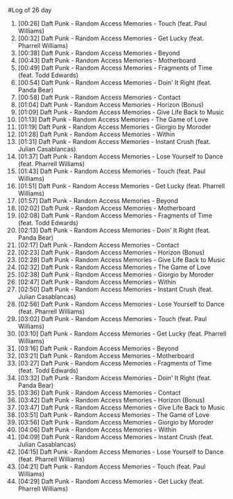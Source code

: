 #Log of 26 day

1. [00:26] Daft Punk - Random Access Memories - Touch (feat. Paul Williams)
1. [00:32] Daft Punk - Random Access Memories - Get Lucky (feat. Pharrell Williams)
1. [00:38] Daft Punk - Random Access Memories - Beyond
1. [00:43] Daft Punk - Random Access Memories - Motherboard
1. [00:49] Daft Punk - Random Access Memories - Fragments of Time (feat. Todd Edwards)
1. [00:54] Daft Punk - Random Access Memories - Doin' It Right (feat. Panda Bear)
1. [00:58] Daft Punk - Random Access Memories - Contact
1. [01:04] Daft Punk - Random Access Memories - Horizon (Bonus)
1. [01:09] Daft Punk - Random Access Memories - Give Life Back to Music
1. [01:13] Daft Punk - Random Access Memories - The Game of Love
1. [01:19] Daft Punk - Random Access Memories - Giorgio by Moroder
1. [01:28] Daft Punk - Random Access Memories - Within
1. [01:31] Daft Punk - Random Access Memories - Instant Crush (feat. Julian Casablancas)
1. [01:37] Daft Punk - Random Access Memories - Lose Yourself to Dance (feat. Pharrell Williams)
1. [01:43] Daft Punk - Random Access Memories - Touch (feat. Paul Williams)
1. [01:51] Daft Punk - Random Access Memories - Get Lucky (feat. Pharrell Williams)
1. [01:57] Daft Punk - Random Access Memories - Beyond
1. [02:02] Daft Punk - Random Access Memories - Motherboard
1. [02:08] Daft Punk - Random Access Memories - Fragments of Time (feat. Todd Edwards)
1. [02:13] Daft Punk - Random Access Memories - Doin' It Right (feat. Panda Bear)
1. [02:17] Daft Punk - Random Access Memories - Contact
1. [02:23] Daft Punk - Random Access Memories - Horizon (Bonus)
1. [02:28] Daft Punk - Random Access Memories - Give Life Back to Music
1. [02:32] Daft Punk - Random Access Memories - The Game of Love
1. [02:38] Daft Punk - Random Access Memories - Giorgio by Moroder
1. [02:47] Daft Punk - Random Access Memories - Within
1. [02:50] Daft Punk - Random Access Memories - Instant Crush (feat. Julian Casablancas)
1. [02:56] Daft Punk - Random Access Memories - Lose Yourself to Dance (feat. Pharrell Williams)
1. [03:02] Daft Punk - Random Access Memories - Touch (feat. Paul Williams)
1. [03:10] Daft Punk - Random Access Memories - Get Lucky (feat. Pharrell Williams)
1. [03:16] Daft Punk - Random Access Memories - Beyond
1. [03:21] Daft Punk - Random Access Memories - Motherboard
1. [03:27] Daft Punk - Random Access Memories - Fragments of Time (feat. Todd Edwards)
1. [03:32] Daft Punk - Random Access Memories - Doin' It Right (feat. Panda Bear)
1. [03:36] Daft Punk - Random Access Memories - Contact
1. [03:42] Daft Punk - Random Access Memories - Horizon (Bonus)
1. [03:47] Daft Punk - Random Access Memories - Give Life Back to Music
1. [03:51] Daft Punk - Random Access Memories - The Game of Love
1. [03:56] Daft Punk - Random Access Memories - Giorgio by Moroder
1. [04:06] Daft Punk - Random Access Memories - Within
1. [04:09] Daft Punk - Random Access Memories - Instant Crush (feat. Julian Casablancas)
1. [04:15] Daft Punk - Random Access Memories - Lose Yourself to Dance (feat. Pharrell Williams)
1. [04:21] Daft Punk - Random Access Memories - Touch (feat. Paul Williams)
1. [04:29] Daft Punk - Random Access Memories - Get Lucky (feat. Pharrell Williams)
